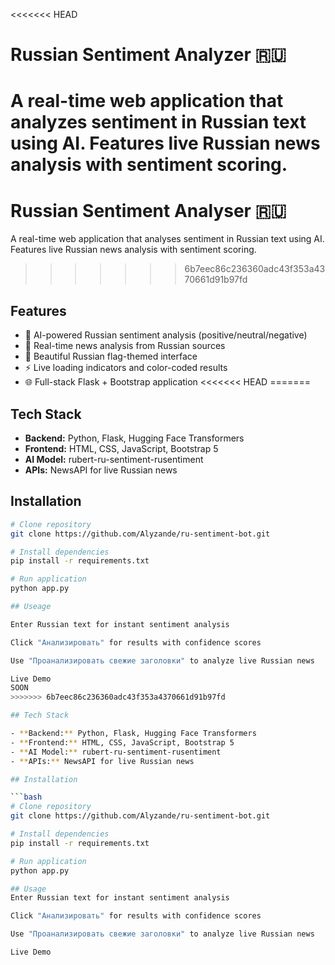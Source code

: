 <<<<<<< HEAD
# Russian Sentiment Analyzer 🇷🇺

A real-time web application that analyzes sentiment in Russian text using AI. Features live Russian news analysis with sentiment scoring.
=======
# Russian Sentiment Analyser 🇷🇺

A real-time web application that analyses sentiment in Russian text using AI. Features live Russian news analysis with sentiment scoring.
>>>>>>> 6b7eec86c236360adc43f353a4370661d91b97fd

## Features

- 🤖 AI-powered Russian sentiment analysis (positive/neutral/negative)
- 📰 Real-time news analysis from Russian sources
- 🎨 Beautiful Russian flag-themed interface
- ⚡ Live loading indicators and color-coded results
- 🌐 Full-stack Flask + Bootstrap application
<<<<<<< HEAD
=======

## Tech Stack

- **Backend:** Python, Flask, Hugging Face Transformers
- **Frontend:** HTML, CSS, JavaScript, Bootstrap 5
- **AI Model:** rubert-ru-sentiment-rusentiment
- **APIs:** NewsAPI for live Russian news

## Installation

```bash
# Clone repository
git clone https://github.com/Alyzande/ru-sentiment-bot.git

# Install dependencies
pip install -r requirements.txt

# Run application
python app.py

## Useage

Enter Russian text for instant sentiment analysis

Click "Анализировать" for results with confidence scores

Use "Проанализировать свежие заголовки" to analyze live Russian news

Live Demo
SOON
>>>>>>> 6b7eec86c236360adc43f353a4370661d91b97fd

## Tech Stack

- **Backend:** Python, Flask, Hugging Face Transformers
- **Frontend:** HTML, CSS, JavaScript, Bootstrap 5
- **AI Model:** rubert-ru-sentiment-rusentiment
- **APIs:** NewsAPI for live Russian news

## Installation

```bash
# Clone repository
git clone https://github.com/Alyzande/ru-sentiment-bot.git

# Install dependencies
pip install -r requirements.txt

# Run application
python app.py

## Usage
Enter Russian text for instant sentiment analysis

Click "Анализировать" for results with confidence scores

Use "Проанализировать свежие заголовки" to analyze live Russian news

Live Demo